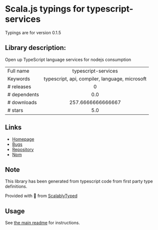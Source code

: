 
# Scala.js typings for typescript-services

Typings are for version 0.1.5

## Library description:
Open up TypeScript language services for nodejs consumption

|                    |                 |
| ------------------ | :-------------: |
| Full name          | typescript-services |
| Keywords           | typescript, api, compiler, language, microsoft |
| # releases         | 0 |
| # dependents       | 0.0 |
| # downloads        | 257.6666666666667 |
| # stars            | 5.0 |

## Links
- [Homepage](https://github.com/basarat/typescript-services)
- [Bugs](https://github.com/basarat/typescript-services/issues)
- [Repository](https://github.com/basarat/typescript-services)
- [Npm](https://www.npmjs.com/package/typescript-services)
    


## Note
This library has been generated from typescript code from first party type definitions.

Provided with :purple_heart: from [ScalablyTyped](https://github.com/oyvindberg/ScalablyTyped)

## Usage
See [the main readme](../../readme.md) for instructions.


